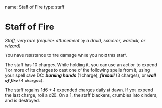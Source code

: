 name: Staff of Fire type: staff

# Staff of Fire
_Staff, very rare (requires attunement by a druid, sorcerer, warlock, or wizard)_

You have resistance to fire damage while you hold this staff.

The staff has 10 charges. While holding it, you can use an action to expend 1 or more of its charges to cast one of the following spells from it, using your spell save DC: **_burning hands_** (1 charge), **_fireball_** (3 charges), or **_wall of fire_** (4 charges).

The staff regains 1d6 + 4 expended charges daily at dawn. If you expend the last charge, roll a d20. On a 1, the staff blackens, crumbles into cinders, and is destroyed. 